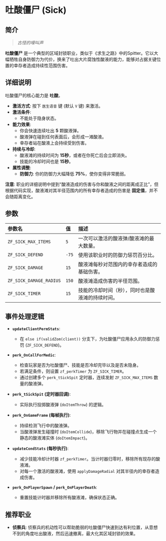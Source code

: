 # 吐酸僵尸 (Sick)

## 简介

> *古怪的嚎叫声*

**吐酸僵尸** 是一个典型的区域封锁职业，类似于《求生之路》中的Spitter。它以大幅牺牲自身防御力为代价，换来了吐出大片腐蚀性酸液的能力，能够对占据关键位置的幸存者造成持续性范围伤害。

## 详细说明

吐酸僵尸的核心能力是 **吐酸**。

- **激活方式**: 按下 `医生语音` 键 (默认 `V` 键) 来激活。
- **激活条件**:
    - 不能处于隐身状态。
- **能力效果**:
    - 你会快速连续吐出 **5** 颗酸液弹。
    - 酸液弹在碰到任何表面后，会形成一滩酸液。
    - 幸存者站在酸液上会持续受到伤害。
- **持续与冷却**:
    - 酸液滩的持续时间为 **15秒**，或者在你死亡后会立即消失。
    - 技能的冷却时间也是 **15秒**。
- **属性调整**:
    - **防御力**: 你的防御力大幅降低 **75%**，使你变得非常脆弱。

**注意**: 职业的详细说明中提到“酸液造成的伤害与你和酸液之间的距离成正比”，但根据代码实现，酸液滩对其半径范围内的所有幸存者造成的伤害是 **固定值**，并不会随距离变化。

## 参数

| 参数名 | 值 | 描述 |
| :--- | :--- | :--- |
| `ZF_SICK_MAX_ITEMS` | `5` | 一次可以激活的酸液弹/酸液滩的最大数量。 |
| `ZF_SICK_DEFEND` | `-75` | 使用该职业时的防御力惩罚百分比。 |
| `ZF_SICK_DAMAGE` | `15` | 酸液滩每秒对范围内的幸存者造成的基础伤害。 |
| `ZF_SICK_DAMAGE_RADIUS` | `150` | 酸液滩造成伤害的半径范围。 |
| `ZF_SICK_TIMER` | `15` | 技能的冷却时间（秒），同时也是酸液滩的持续时间。 |

## 事件处理逻辑

- **`updateClientPermStats`**:
    - 在 `else if(validZom(client))` 分支下，为吐酸僵尸应用永久的防御力惩罚 (`ZF_SICK_DEFEND`)。

- **`perk_OnCallForMedic`**:
    - 检查玩家是否为吐酸僵尸、技能是否冷却完毕以及是否未隐身。
    - 若满足条件，则设置 `zf_perkTimer` 为 `ZF_SICK_TIMER`。
    - 通过创建多个 `perk_tSickSpit` 定时器，连续发射 `ZF_SICK_MAX_ITEMS` 数量的酸液弹。

- **`perk_tSickSpit` (定时器回调)**:
    - 实际执行投掷酸液弹 (`doItemThrow`) 的逻辑。

- **`perk_OnGameFrame` (每帧执行)**:
    - 持续检测飞行中的酸液弹。
    - 当酸液弹发生碰撞时 (`doItemCollide`)，移除飞行物并在碰撞点生成一个静态的酸液滩实体 (`doItemImpact`)。

- **`updateCondStats` (每秒执行)**:
    - 减少技能冷却计时器 `zf_perkTimer`。当计时器归零时，移除所有现存的酸液滩。
    - 对每一个激活的酸液滩，使用 `applyDamageRadial` 对其半径内的幸存者造成伤害。

- **`perk_OnPlayerSpawn` / `perk_OnPlayerDeath`**:
    - 重置技能计时器并移除所有酸液滩，确保状态正确。

## 推荐职业

- **侦察兵**: 侦察兵的机动性可以帮助脆弱的吐酸僵尸快速到达有利位置，从意想不到的角度吐出酸液，然后迅速撤离，最大化其区域封锁的效果。